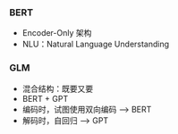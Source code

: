 ### BERT 
- Encoder-Only 架构
- NLU：Natural Language Understanding

### GLM
- 混合结构：既要又要
- BERT + GPT
- 编码时，试图使用双向编码 --> BERT
- 解码时，自回归 --> GPT
